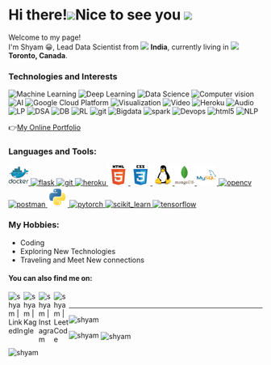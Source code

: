 <h1>Hi there!<img src="https://media.giphy.com/media/hvRJCLFzcasrR4ia7z/giphy.gif" width="5%">Nice to see you <img src="https://emojis.slackmojis.com/emojis/images/1531849430/4246/blob-sunglasses.gif?1531849430" width="30"/> </h1>

<p>Welcome to my page! </br> I'm Shyam 😀, Lead Data Scientist from <img src="https://cdn.pixabay.com/photo/2012/04/10/23/03/india-26828_960_720.png" width="13"/> <b>India</b>, currently living in <img src="https://cdn.pixabay.com/photo/2012/04/23/16/18/flag-38776_960_720.png" width="13"/> <b>Toronto, Canada</b>. </p>

<h3>Technologies and Interests</h3>

<p>
  <img alt="Machine Learning" src="https://img.shields.io/badge/-Machine%20Learning-45b8d8?style=flat-square&logoColor=white" />
  <img alt="Deep Learning" src="https://img.shields.io/badge/-Deep%20Learning-8DD6F9?style=flat-square&logo=deeplearning&logoColor=white" /> 
  <img alt="Data Science" src="https://img.shields.io/badge/-DataScience-46a2f1?style=flat-square&logo=DataScience&logoColor=white" />
  <img alt="Computer vision" src="https://img.shields.io/badge/-Computer%20vision-46a2f1?style=flat-square&logo=Computer%20vision&logoColor=white" />
  <img alt="AI" src="https://img.shields.io/badge/-Artificial%20Intelligence-46a2f1?style=flat-square&logo=Artificial%20Intelligence&logoColor=white" />
  <img alt="Google Cloud Platform" src="https://img.shields.io/badge/-Google_Cloud_Platform-1a73e8?style=flat-square&logo=google-cloud&logoColor=white" />
  <img alt="Visualization" src="https://img.shields.io/badge/-Data%20Visualization-46a2f1?style=flat-square&logo=Data%20Visualization&logoColor=white"/>
  <img alt="Video" src="https://img.shields.io/badge/-Video%20Analytics-46a2f1?style=flat-square&logo=Video%20Analytics&logoColor=white" />
  <img alt="Heroku" src="https://img.shields.io/badge/-Heroku-430098?style=flat-square&logo=heroku&logoColor=white" />
  <img alt="Audio" src="https://img.shields.io/badge/-Audio%20Analytics-46a2f1?style=flat-square&logo=Audio%20Analytics&logoColor=white" />
  <img alt="LP" src="https://img.shields.io/badge/-Linear%20Programming-46a2f1?style=flat-square&logo=Linear%20Programming&logoColor=white" />
  <img alt="DSA" src="https://img.shields.io/badge/-Data%20Structures%20&%20Algorithm-46a2f1?style=flat-square&logo=Data%20Structures&logoColor=white" />
  <img alt="DB" src="https://img.shields.io/badge/-Database%20Management-46a2f1?style=flat-square&logo=Database%20Management&logoColor=white" />
  <img alt="RL" src="https://img.shields.io/badge/-Reinforcement%20Learning-46a2f1?style=flat-square&logo=Reinforcement%20Learning&logoColor=white" />
  <img alt="git" src="https://img.shields.io/badge/-Git-F05032?style=flat-square&logo=git&logoColor=white" />
  <img alt="Bigdata" src="https://img.shields.io/badge/-Bigdata-46a2f1?style=flat-square&logo=Bigdata&logoColor=white" />
  <img alt="spark" src="https://img.shields.io/badge/-Spark-46a2f1?style=flat-square&logo=spark&logoColor=white" />
  <img alt="Devops" src="https://img.shields.io/badge/-Devops-46a2f1?style=flat-square&logo=Devops&logoColor=white" />
  <img alt="html5" src="https://img.shields.io/badge/-HTML5-E34F26?style=flat-square&logo=html5&logoColor=white" />
  <img alt="NLP" src="https://img.shields.io/badge/-NLP-46a2f1?style=flat-square&logo=NLP&logoColor=white" />
</p>

👉[My Online Portfolio]()

<h3 align="left">Languages and Tools:</h3>
<p align="left"> <a href="https://www.docker.com/" target="_blank"> <img src="https://raw.githubusercontent.com/devicons/devicon/master/icons/docker/docker-original-wordmark.svg" alt="docker" width="40" height="40"/> </a> <a href="https://flask.palletsprojects.com/" target="_blank"> <img src="https://www.vectorlogo.zone/logos/pocoo_flask/pocoo_flask-icon.svg" alt="flask" width="40" height="40"/> </a> <a href="https://git-scm.com/" target="_blank"> <img src="https://www.vectorlogo.zone/logos/git-scm/git-scm-icon.svg" alt="git" width="40" height="40"/> </a> <a href="https://heroku.com" target="_blank"> <img src="https://www.vectorlogo.zone/logos/heroku/heroku-icon.svg" alt="heroku" width="40" height="40"/> </a> <a href="https://www.w3.org/html/" target="_blank"> <img src="https://raw.githubusercontent.com/devicons/devicon/master/icons/html5/html5-original-wordmark.svg" alt="html5" width="40" height="40"/> <a href="https://www.w3schools.com/css/" target="_blank"> <img src="https://raw.githubusercontent.com/devicons/devicon/master/icons/css3/css3-original-wordmark.svg" alt="css3" width="40" height="40"/> </a></a> <a href="https://www.linux.org/" target="_blank"> <img src="https://raw.githubusercontent.com/devicons/devicon/master/icons/linux/linux-original.svg" alt="linux" width="40" height="40"/> </a> <a href="https://www.mongodb.com/" target="_blank"> <img src="https://raw.githubusercontent.com/devicons/devicon/master/icons/mongodb/mongodb-original-wordmark.svg" alt="mongodb" width="40" height="40"/> </a> <a href="https://www.mysql.com/" target="_blank"> <img src="https://raw.githubusercontent.com/devicons/devicon/master/icons/mysql/mysql-original-wordmark.svg" alt="mysql" width="40" height="40"/> </a> <a href="https://opencv.org/" target="_blank"> <img src="https://www.vectorlogo.zone/logos/opencv/opencv-icon.svg" alt="opencv" width="40" height="40"/> </a> <a href="https://postman.com" target="_blank"> <img src="https://www.vectorlogo.zone/logos/getpostman/getpostman-icon.svg" alt="postman" width="40" height="40"/> </a> <a href="https://www.python.org" target="_blank"> <img src="https://raw.githubusercontent.com/devicons/devicon/master/icons/python/python-original.svg" alt="python" width="40" height="40"/> </a> <a href="https://pytorch.org/" target="_blank"> <img src="https://www.vectorlogo.zone/logos/pytorch/pytorch-icon.svg" alt="pytorch" width="40" height="40"/> </a> <a href="https://scikit-learn.org/" target="_blank"> <img src="https://upload.wikimedia.org/wikipedia/commons/0/05/Scikit_learn_logo_small.svg" alt="scikit_learn" width="40" height="40"/> </a> <a href="https://www.tensorflow.org" target="_blank"> <img src="https://www.vectorlogo.zone/logos/tensorflow/tensorflow-icon.svg" alt="tensorflow" width="40" height="40"/> </a> </p>

### My Hobbies:

- Coding
- Exploring New Technologies
- Traveling and Meet New connections

#### You can also find me on:

[<img align="left" alt="shyam | LinkedIn" width="30px" src="https://img.icons8.com/color/48/000000/linkedin.png" />][linkedin]
[<img align="left" alt="shyam | Kaggle" width="30px" src="https://cdn4.iconfinder.com/data/icons/logos-and-brands/512/189_Kaggle_logo_logos-512.png" />][kaggle]
[<img align="left" alt="shyam | Instagram" width="30px" src="https://img.icons8.com/fluent/48/000000/instagram-new.png" />][instagram]
[<img align="left" alt="shyam | LeetCode" width="30px" src="https://user-images.githubusercontent.com/36547915/97088991-45da5d00-1652-11eb-900f-80d106540f4f.png" />][leetcode]

<br>

<hr>

[linkedin]: https://www.linkedin.com/in/shyamprasath/
[kaggle]: https://www.kaggle.com/shyamprasath
[instagram]: https://www.instagram.com/_shyam_fit/
[leetcode]: https://leetcode.com/shyamprasath/

<p align="left"> <img src="https://komarev.com/ghpvc/?username=shyam1326&label=Profile%20views&color=0e75b6&style=flat" alt="shyam" /> </p>

<p><img align="left" src="https://github-readme-stats.vercel.app/api/top-langs?username=shyam1326&show_icons=true&locale=en&layout=compact" alt="shyam" /></p>

<p>&nbsp;<img align="center" src="https://github-readme-stats.vercel.app/api?username=shyam1326&show_icons=true&locale=en" alt="shyam" /></p>

<p><img align="center" src="https://github-readme-streak-stats.herokuapp.com/?user=shyam1326&" alt="shyam" /></p>
